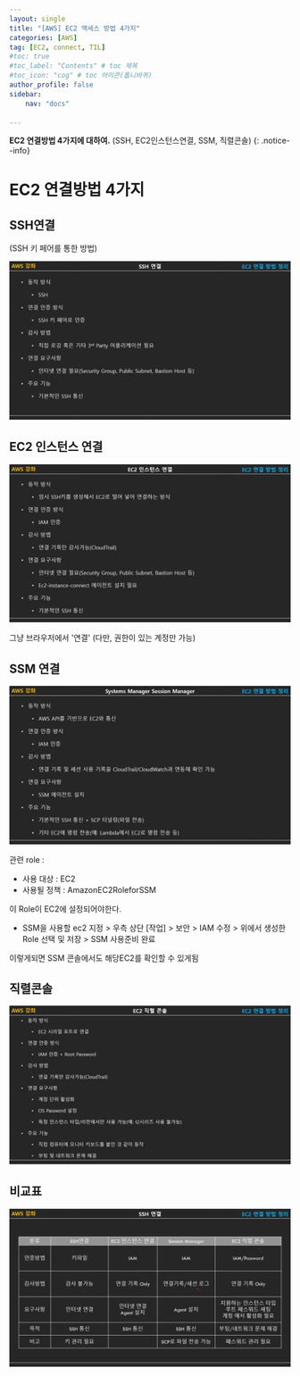 ```yaml
---
layout: single
title: "[AWS] EC2 액세스 방법 4가지"
categories: [AWS]
tag: [EC2, connect, TIL]
#toc: true
#toc_label: "Contents" # toc 제목
#toc_icon: "cog" # toc 아이콘(톱니바퀴)
author_profile: false
sidebar:
    nav: "docs"

---
```




**EC2 연결방법 4가지에 대하여.** (SSH, EC2인스턴스연결, SSM, 직렬콘솔)
{: .notice--info}



# EC2 연결방법 4가지

##   SSH연결

(SSH 키 페어를 통한 방법)

![youtu.be-fytZgsmGwk8](../../images/2022-12-11-EC2_Access/youtu.be-fytZgsmGwk8.jpg)

## EC2 인스턴스 연결

![youtu.be-fytZgsmGwk8 (1)](../../images/2022-12-11-EC2_Access/youtu.be-fytZgsmGwk8%20(1).jpg)

그냥 브라우저에서 '연결' (다만, 권한이 있는 계정만 가능)

## SSM 연결

![youtu.be-fytZgsmGwk8 (2)](../../images/2022-12-11-EC2_Access/youtu.be-fytZgsmGwk8%20(2).jpg)

관련 role :

- 사용 대상 : EC2
- 사용될 정책 : AmazonEC2RoleforSSM

이 Role이 EC2에 설정되어야한다.

- SSM을 사용할 ec2 지정 > 우측 상단 [작업] > 보안 > IAM 수정 > 위에서 생성한 Role 선택 및 저장 > SSM 사용준비 완료

이렇게되면 SSM 콘솔에서도 해당EC2를 확인할 수 있게됨

## 직렬콘솔

![youtu.be-fytZgsmGwk8 (3)](../../images/2022-12-11-EC2_Access/youtu.be-fytZgsmGwk8%20(3).jpg)



## 비교표

![youtu.be-fytZgsmGwk8 (4)](../../images/2022-12-11-EC2_Access/youtu.be-fytZgsmGwk8%20(4).jpg)
